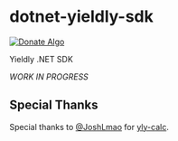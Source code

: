 # dotnet-yieldly-sdk
[![Donate Algo](https://img.shields.io/badge/Donate-ALGO-000000.svg?style=flat)](https://algoexplorer.io/address/LXTZVDXEIXAC3GDMLEJNDSEWJHROEHLSWMIJTGVJS4FVQCAF7QOKP7AO2A)

Yieldly .NET SDK

*WORK IN PROGRESS*

## Special Thanks
Special thanks to [@JoshLmao](https://github.com/JoshLmao) for [yly-calc](https://github.com/JoshLmao/ydly-calc/blob/main/src/js/YLDYCalculation.js). 